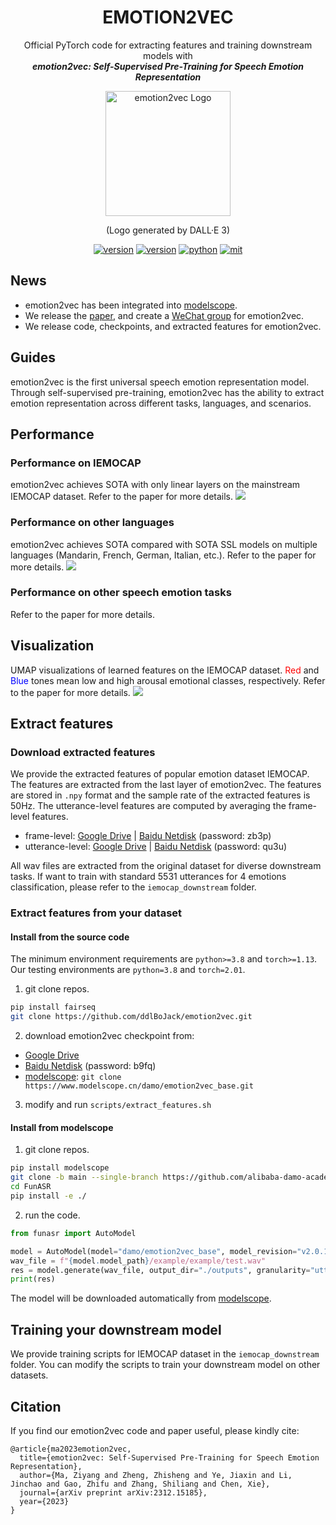 <div align="center">
    <h1>
    EMOTION2VEC
    </h1>
    <p>
    Official PyTorch code for extracting features and training downstream models with <br>
    <b><em>emotion2vec: Self-Supervised Pre-Training for Speech Emotion Representation</em></b>
    </p>
    <p>
    <img src="src/logo.png" alt="emotion2vec Logo" style="width: 200px; height: 200px;">
    </p>
    <p>
    (Logo generated by DALL·E 3)
    </p>
    <a href="https://github.com/ddlBoJack/MT4SSL"><img src="https://img.shields.io/badge/Platform-linux-lightgrey" alt="version"></a>
    <a href="https://github.com/ddlBoJack/MT4SSL"><img src="https://img.shields.io/badge/Python-3.8+-orange" alt="version"></a>
    <a href="https://github.com/ddlBoJack/MT4SSL"><img src="https://img.shields.io/badge/PyTorch-1.13+-brightgreen" alt="python"></a>
    <a href="https://github.com/ddlBoJack/MT4SSL"><img src="https://img.shields.io/badge/License-MIT-red.svg" alt="mit"></a>
</div>

## News
- emotion2vec has been integrated into [modelscope](https://www.modelscope.cn/models/damo/emotion2vec_base/summary).  
- We release the [paper](https://arxiv.org/abs/2312.15185), and create a [WeChat group](./src/Wechat.jpg) for emotion2vec. 
- We release code, checkpoints, and extracted features for emotion2vec. 

## Guides

emotion2vec is the first universal speech emotion representation model. Through self-supervised pre-training, emotion2vec has the ability to extract emotion representation across different tasks, languages, and scenarios.

## Performance
### Performance on IEMOCAP
emotion2vec achieves SOTA with only linear layers on the mainstream IEMOCAP dataset. Refer to the paper for more details.
![](./src/IEMOCAP.png)

### Performance on other languages
emotion2vec achieves SOTA compared with SOTA SSL models on multiple languages (Mandarin, French, German, Italian, etc.). Refer to the paper for more details.
![](./src/Languages.png)

### Performance on other speech emotion tasks
Refer to the paper for more details.

## Visualization
UMAP visualizations of learned features on the IEMOCAP dataset. <span style="color:red;">Red</span> and <span style="color:blue;">Blue</span> tones mean low and high arousal emotional classes, respectively.  Refer to the paper for more details. 
![](./src/UMAP.png)

## Extract features
### Download extracted features
We provide the extracted features of popular emotion dataset IEMOCAP. The features are extracted from the last layer of emotion2vec. The features are stored in `.npy` format and the sample rate of the extracted features is 50Hz. The utterance-level features are computed by averaging the frame-level features.
- frame-level: [Google Drive](https://drive.google.com/file/d/1JdQzwDJJEdKZcqSC1TXETvFZ7VpUvLEX/view?usp=sharing) | [Baidu Netdisk](https://pan.baidu.com/s/1FtCwhUwhONaeEos4nLYFWw?pwd=zb3p) (password: zb3p)
- utterance-level: [Google Drive](https://drive.google.com/file/d/1jJVfoEKC8yjwj39F__8jIQayd5PBO0WD/view?usp=sharing) | [Baidu Netdisk](https://pan.baidu.com/s/1AsJHacD6a5h27YJiCSee4w?pwd=qu3u) (password: qu3u)

All wav files are extracted from the original dataset for diverse downstream tasks. If want to train with standard 5531 utterances for 4 emotions classification, please refer to the `iemocap_downstream` folder.

### Extract features from your dataset
#### Install from the source code
The minimum environment requirements are `python>=3.8` and `torch>=1.13`. Our testing environments are `python=3.8` and `torch=2.01`.
1. git clone repos.
```bash
pip install fairseq
git clone https://github.com/ddlBoJack/emotion2vec.git
```

2. download emotion2vec checkpoint from:
- [Google Drive](https://drive.google.com/file/d/10L4CEoEyt6mQrqdblDgDSfZETYvA9c2T/view?usp=sharing)
- [Baidu Netdisk](https://pan.baidu.com/s/15zqmNTYa0mkEwlIom7DO3g?pwd=b9fq) (password: b9fq)
- [modelscope](https://www.modelscope.cn/models/damo/emotion2vec_base/summary): `git clone https://www.modelscope.cn/damo/emotion2vec_base.git`

3. modify and run `scripts/extract_features.sh`

#### Install from modelscope
1. git clone repos.
```bash
pip install modelscope
git clone -b main --single-branch https://github.com/alibaba-damo-academy/FunASR.git
cd FunASR
pip install -e ./
```

2. run the code.
```python
from funasr import AutoModel

model = AutoModel(model="damo/emotion2vec_base", model_revision="v2.0.1")
wav_file = f"{model.model_path}/example/example/test.wav"
res = model.generate(wav_file, output_dir="./outputs", granularity="utterance")
print(res)
```
The model will be downloaded automatically from [modelscope](https://www.modelscope.cn/models/damo/emotion2vec_base/summary).

## Training your downstream model
We provide training scripts for IEMOCAP dataset in the `iemocap_downstream` folder. You can modify the scripts to train your downstream model on other datasets.

## Citation
If you find our emotion2vec code and paper useful, please kindly cite:
```
@article{ma2023emotion2vec,
  title={emotion2vec: Self-Supervised Pre-Training for Speech Emotion Representation},
  author={Ma, Ziyang and Zheng, Zhisheng and Ye, Jiaxin and Li, Jinchao and Gao, Zhifu and Zhang, Shiliang and Chen, Xie},
  journal={arXiv preprint arXiv:2312.15185},
  year={2023}
}
```
